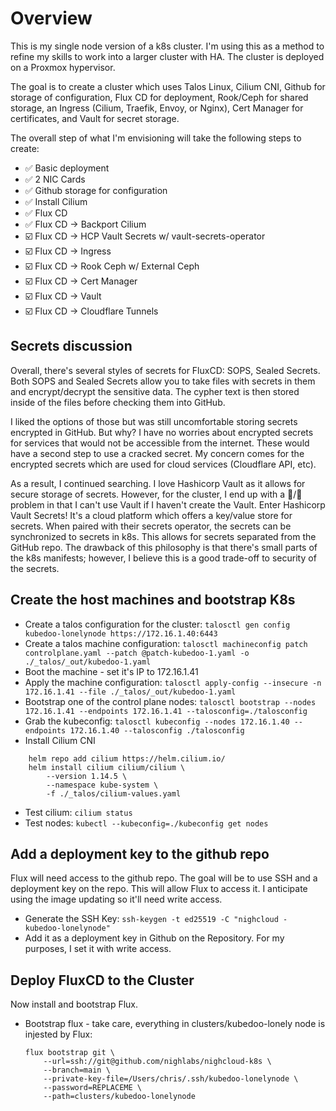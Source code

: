 # Overview
This is my single node version of a k8s cluster.  I'm using this as a method to refine my skills to work into a larger cluster with HA.  The cluster is deployed on a Proxmox hypervisor.

The goal is to create a cluster which uses Talos Linux, Cilium CNI, Github for storage of configuration, Flux CD for deployment, Rook/Ceph for shared storage, an Ingress (Cilium, Traefik, Envoy, or Nginx), Cert Manager for certificates, and Vault for secret storage.

The overall step of what I'm envisioning will take the following steps to create:
- ✅ Basic deployment
- ✅ 2 NIC Cards
- ✅ Github storage for configuration
- ✅ Install Cilium
- ✅ Flux CD
- ✅ Flux CD -> Backport Cilium
- ☑️ Flux CD -> HCP Vault Secrets w/ vault-secrets-operator
- ☑️ Flux CD -> Ingress
- ☑️ Flux CD -> Rook Ceph w/ External Ceph
- ☑️ Flux CD -> Cert Manager
- ☑️ Flux CD -> Vault
- ☑️ Flux CD -> Cloudflare Tunnels

## Secrets discussion
Overall, there's several styles of secrets for FluxCD: SOPS, Sealed Secrets.  Both SOPS and Sealed Secrets allow you to take files with secrets in them and encrypt/decrypt the sensitive data.  The cypher text is then stored inside of the files before checking them into GitHub.

I liked the options of those but was still uncomfortable storing secrets encrypted in GitHub.  But why?  I have no worries about encrypted secrets for services that would not be accessible from the internet.  These would have a second step to use a cracked secret.  My concern comes for the encrypted secrets which are used for cloud services (Cloudflare API, etc).

As a result, I continued searching.  I love Hashicorp Vault as it allows for secure storage of secrets.  However, for the cluster, I end up with a 🐓/🥚 problem in that I can't use Vault if I haven't create the Vault.  Enter Hashicorp Vault Secrets!  It's a cloud platform which offers a key/value store for secrets.  When paired with their secrets operator, the secrets can be synchronized to secrets in k8s.  This allows for secrets separated from the GitHub repo.  The drawback of this philosophy is that there's small parts of the k8s manifests; however, I believe this is a good trade-off to security of the secrets.

## Create the host machines and bootstrap K8s
- Create a talos configuration for the cluster: `talosctl gen config kubedoo-lonelynode https://172.16.1.40:6443`
- Create a talos machine configuration: `talosctl machineconfig patch controlplane.yaml --patch @patch-kubedoo-1.yaml -o ./_talos/_out/kubedoo-1.yaml`
- Boot the machine - set it's IP to 172.16.1.41
- Apply the machine configuration: `talosctl apply-config --insecure -n 172.16.1.41 --file ./_talos/_out/kubedoo-1.yaml`
- Bootstrap one of the control plane nodes: `talosctl bootstrap --nodes 172.16.1.41 --endpoints 172.16.1.41 --talosconfig=./talosconfig`
- Grab the kubeconfig: `talosctl kubeconfig --nodes 172.16.1.40 --endpoints 172.16.1.40 --talosconfig ./talosconfig`
- Install Cilium CNI
```
    helm repo add cilium https://helm.cilium.io/
    helm install cilium cilium/cilium \
        --version 1.14.5 \
        --namespace kube-system \
        -f ./_talos/cilium-values.yaml
```
- Test cilium: `cilium status`
- Test nodes: `kubectl --kubeconfig=./kubeconfig get nodes`

## Add a deployment key to the github repo
Flux will need access to the github repo.  The goal will be to use SSH and a deployment key on the repo.  This will allow Flux to access it.  I anticipate using the image updating so it'll need write access.
- Generate the SSH Key: `ssh-keygen -t ed25519 -C "nighcloud - kubedoo-lonelynode"`
- Add it as a deployment key in Github on the Repository.  For my purposes, I set it with write access.

## Deploy FluxCD to the Cluster
Now install and bootstrap Flux.
- Bootstrap flux - take care, everything in clusters/kubedoo-lonely node is injested by Flux:
    ```
    flux bootstrap git \
        --url=ssh://git@github.com/nighlabs/nighcloud-k8s \
        --branch=main \
        --private-key-file=/Users/chris/.ssh/kubedoo-lonelynode \
        --password=REPLACEME \
        --path=clusters/kubedoo-lonelynode
    ```